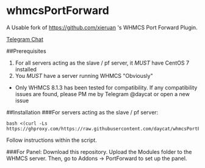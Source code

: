 # whmcsPortForward

A Usable fork of https://github.com/xieruan 's WHMCS Port Forward Plugin.

[Telegram Chat](https://t.me/whmcsCN)

##Prerequisites
1. For all servers acting as the slave / pf server, it *MUST* have CentOS 7 installed
2. You *MUST* have a server running WHMCS "Obviously"
  - Only WHMCS 8.1.3 has been tested for compatibility. If any compatibility issues are found, please PM me by Telegram @daycat or open a new issue

##Installation
###For servers acting as the slave / pf server:
```
bash <(curl -Ls https://ghproxy.com/https://raw.githubusercontent.com/daycat/whmcsPortForward/main/installx.sh)
```
Follow instructions within the script.

###For Panel:
Download this repository. Upload the Modules folder to the WHMCS server.
Then, go to Addons -> PortForward to set up the panel.
